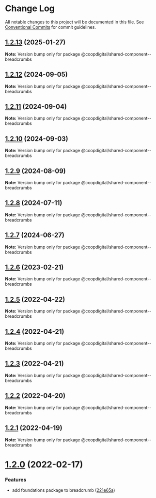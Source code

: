 # Change Log

All notable changes to this project will be documented in this file.
See [Conventional Commits](https://conventionalcommits.org) for commit guidelines.

## [1.2.13](https://github.com/coopdigital/coop-frontend/compare/@coopdigital/shared-component--breadcrumbs@1.2.12...@coopdigital/shared-component--breadcrumbs@1.2.13) (2025-01-27)

**Note:** Version bump only for package @coopdigital/shared-component--breadcrumbs





## [1.2.12](https://github.com/coopdigital/coop-frontend/compare/@coopdigital/shared-component--breadcrumbs@1.2.11...@coopdigital/shared-component--breadcrumbs@1.2.12) (2024-09-05)

**Note:** Version bump only for package @coopdigital/shared-component--breadcrumbs





## [1.2.11](https://github.com/coopdigital/coop-frontend/compare/@coopdigital/shared-component--breadcrumbs@1.2.10...@coopdigital/shared-component--breadcrumbs@1.2.11) (2024-09-04)

**Note:** Version bump only for package @coopdigital/shared-component--breadcrumbs





## [1.2.10](https://github.com/coopdigital/coop-frontend/compare/@coopdigital/shared-component--breadcrumbs@1.2.9...@coopdigital/shared-component--breadcrumbs@1.2.10) (2024-09-03)

**Note:** Version bump only for package @coopdigital/shared-component--breadcrumbs





## [1.2.9](https://github.com/coopdigital/coop-frontend/compare/@coopdigital/shared-component--breadcrumbs@1.2.8...@coopdigital/shared-component--breadcrumbs@1.2.9) (2024-08-09)

**Note:** Version bump only for package @coopdigital/shared-component--breadcrumbs





## [1.2.8](https://github.com/coopdigital/coop-frontend/compare/@coopdigital/shared-component--breadcrumbs@1.2.7...@coopdigital/shared-component--breadcrumbs@1.2.8) (2024-07-11)

**Note:** Version bump only for package @coopdigital/shared-component--breadcrumbs





## [1.2.7](https://github.com/coopdigital/coop-frontend/compare/@coopdigital/shared-component--breadcrumbs@1.2.6...@coopdigital/shared-component--breadcrumbs@1.2.7) (2024-06-27)

**Note:** Version bump only for package @coopdigital/shared-component--breadcrumbs





## [1.2.6](https://github.com/coopdigital/coop-frontend/compare/@coopdigital/shared-component--breadcrumbs@1.2.5...@coopdigital/shared-component--breadcrumbs@1.2.6) (2023-02-21)

**Note:** Version bump only for package @coopdigital/shared-component--breadcrumbs





## [1.2.5](https://github.com/coopdigital/coop-frontend/compare/@coopdigital/shared-component--breadcrumbs@1.2.4...@coopdigital/shared-component--breadcrumbs@1.2.5) (2022-04-22)

**Note:** Version bump only for package @coopdigital/shared-component--breadcrumbs





## [1.2.4](https://github.com/coopdigital/coop-frontend/compare/@coopdigital/shared-component--breadcrumbs@1.2.3...@coopdigital/shared-component--breadcrumbs@1.2.4) (2022-04-21)

**Note:** Version bump only for package @coopdigital/shared-component--breadcrumbs





## [1.2.3](https://github.com/coopdigital/coop-frontend/compare/@coopdigital/shared-component--breadcrumbs@1.2.2...@coopdigital/shared-component--breadcrumbs@1.2.3) (2022-04-21)

**Note:** Version bump only for package @coopdigital/shared-component--breadcrumbs





## [1.2.2](https://github.com/coopdigital/coop-frontend/compare/@coopdigital/shared-component--breadcrumbs@1.2.1...@coopdigital/shared-component--breadcrumbs@1.2.2) (2022-04-20)

**Note:** Version bump only for package @coopdigital/shared-component--breadcrumbs





## [1.2.1](https://github.com/coopdigital/coop-frontend/compare/@coopdigital/shared-component--breadcrumbs@1.2.0...@coopdigital/shared-component--breadcrumbs@1.2.1) (2022-04-19)

**Note:** Version bump only for package @coopdigital/shared-component--breadcrumbs





# [1.2.0](https://github.com/coopdigital/coop-frontend/compare/@coopdigital/shared-component--breadcrumbs@1.1.6...@coopdigital/shared-component--breadcrumbs@1.2.0) (2022-02-17)


### Features

* add foundations package to breadcrumb ([221e65a](https://github.com/coopdigital/coop-frontend/commit/221e65a6f4e6c7e35732e1e1c465fddb7cf6516a))
